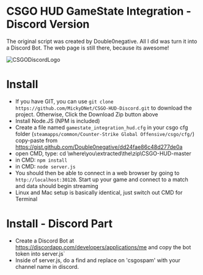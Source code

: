 # CSGO HUD GameState Integration - Discord Version

The original script was created by Double0negative. All I did was turn it into a Discord Bot.
The web page is still there, because its awesome!

![CSGODiscordLogo](http://mdavison.net/start/web/images/CSGODiscordBot.png)

# Install 

* If you have GIT, you can use `git clone https://github.com/MickyDNet/CSGO-HUD-Discord.git` to download the project. Otherwise, Click the Download Zip button above
* Install Node.JS (NPM is included)
* Create a file named `gamestate_integration_hud.cfg` in your csgo cfg folder (`steamapps/common/Counter-Strike Global Offensive/csgo/cfg/`) copy-paste from https://gist.github.com/Double0negative/dd24fae86c48d277de0a
* open CMD, type: cd \where\you\extracted\the\zip\CSGO-HUD-master
* in CMD: `npm install`
* in CMD: `node server.js`
* You should then be able to connect in a web browser by going to `http://localhost:30120`. Start up your game and connect to a match and data should begin streaming
* Linux and Mac setup is basically identical, just switch out CMD for Terminal

# Install - Discord Part
* Create a Discord Bot at https://discordapp.com/developers/applications/me and copy the bot token into server.js`
* Inside of server.js, do a find and replace on 'csgospam' with your channel name in discord.



